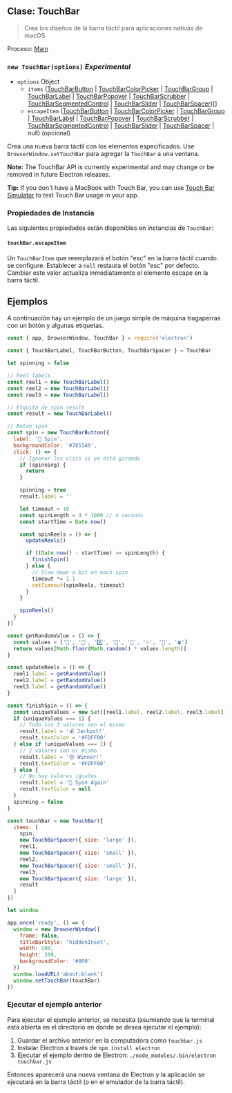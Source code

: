 ## Clase: TouchBar

> Crea los diseños de la barra táctil para aplicaciones nativas de macOS

Proceso: [Main](../tutorial/application-architecture.md#main-and-renderer-processes)

### `new TouchBar(options)` _Experimental_

* `options` Object
  * `items` ([TouchBarButton](touch-bar-button.md) | [TouchBarColorPicker](touch-bar-color-picker.md) | [TouchBarGroup](touch-bar-group.md) | [TouchBarLabel](touch-bar-label.md) | [TouchBarPopover](touch-bar-popover.md) | [TouchBarScrubber](touch-bar-scrubber.md) | [TouchBarSegmentedControl](touch-bar-segmented-control.md) | [TouchBarSlider](touch-bar-slider.md) | [TouchBarSpacer](touch-bar-spacer.md))[]
  * `escapeItem` ([TouchBarButton](touch-bar-button.md) | [TouchBarColorPicker](touch-bar-color-picker.md) | [TouchBarGroup](touch-bar-group.md) | [TouchBarLabel](touch-bar-label.md) | [TouchBarPopover](touch-bar-popover.md) | [TouchBarScrubber](touch-bar-scrubber.md) | [TouchBarSegmentedControl](touch-bar-segmented-control.md) | [TouchBarSlider](touch-bar-slider.md) | [TouchBarSpacer](touch-bar-spacer.md) | null) (opcional)

Crea una nueva barra táctil con los elementos especificados. Use `BrowserWindow.setTouchBar` para agregar la `TouchBar` a una ventana.

**Note:** The TouchBar API is currently experimental and may change or be removed in future Electron releases.

**Tip:** If you don't have a MacBook with Touch Bar, you can use [Touch Bar Simulator](https://github.com/sindresorhus/touch-bar-simulator) to test Touch Bar usage in your app.

### Propiedades de Instancia

Las siguientes propiedades están disponibles en instancias de `TouchBar`:

#### `touchBar.escapeItem`

Un `TouchBarItem` que reemplazará el botón "esc" en la barra táctil cuando se configure. Establecer a `null` restaura el botón "esc" por defecto. Cambiar este valor actualiza inmediatamente el elemento escape en la barra táctil.

## Ejemplos

A continuación hay un ejemplo de un juego simple de máquina tragaperras con un botón y algunas etiquetas.

```javascript
const { app, BrowserWindow, TouchBar } = require('electron')

const { TouchBarLabel, TouchBarButton, TouchBarSpacer } = TouchBar

let spinning = false

// Reel labels
const reel1 = new TouchBarLabel()
const reel2 = new TouchBarLabel()
const reel3 = new TouchBarLabel()

// Etquita de spin result
const result = new TouchBarLabel()

// Botón spin
const spin = new TouchBarButton({
  label: '🎰 Spin',
  backgroundColor: '#7851A9',
  click: () => {
    // Ignorar los clics si ya está girando
    if (spinning) {
      return
    }

    spinning = true
    result.label = ''

    let timeout = 10
    const spinLength = 4 * 1000 // 4 seconds
    const startTime = Date.now()

    const spinReels = () => {
      updateReels()

      if ((Date.now() - startTime) >= spinLength) {
        finishSpin()
      } else {
        // Slow down a bit on each spin
        timeout *= 1.1
        setTimeout(spinReels, timeout)
      }
    }

    spinReels()
  }
})

const getRandomValue = () => {
  const values = ['🍒', '💎', '7️⃣', '🍊', '🔔', '⭐', '🍇', '🍀']
  return values[Math.floor(Math.random() * values.length)]
}

const updateReels = () => {
  reel1.label = getRandomValue()
  reel2.label = getRandomValue()
  reel3.label = getRandomValue()
}

const finishSpin = () => {
  const uniqueValues = new Set([reel1.label, reel2.label, reel3.label]).size
  if (uniqueValues === 1) {
    // Todo los 3 valores son el mismo
    result.label = '💰 Jackpot!'
    result.textColor = '#FDFF00'
  } else if (uniqueValues === 2) {
    // 2 valores son el mismo
    result.label = '😍 Winner!'
    result.textColor = '#FDFF00'
  } else {
    // No hay valores iguales
    result.label = '🙁 Spin Again'
    result.textColor = null
  }
  spinning = false
}

const touchBar = new TouchBar({
  items: [
    spin,
    new TouchBarSpacer({ size: 'large' }),
    reel1,
    new TouchBarSpacer({ size: 'small' }),
    reel2,
    new TouchBarSpacer({ size: 'small' }),
    reel3,
    new TouchBarSpacer({ size: 'large' }),
    result
  ]
})

let window

app.once('ready', () => {
  window = new BrowserWindow({
    frame: false,
    titleBarStyle: 'hiddenInset',
    width: 200,
    height: 200,
    backgroundColor: '#000'
  })
  window.loadURL('about:blank')
  window.setTouchBar(touchBar)
})
```

### Ejecutar el ejemplo anterior

Para ejecutar el ejemplo anterior, se necesita (asumiendo que la terminal está abierta en el directorio en donde se desea ejecutar el ejemplo):

1. Guardar el archivo anterior en la computadora como `touchbar.js`
2. Instalar Electron a través de `npm install electron`
3. Ejecutar el ejemplo dentro de Electron: `./node_modules/.bin/electron touchbar.js`

Entonces aparecerá una nueva ventana de Electron y la aplicación se ejecutará en la barra táctil (o en el emulador de la barra táctil).
